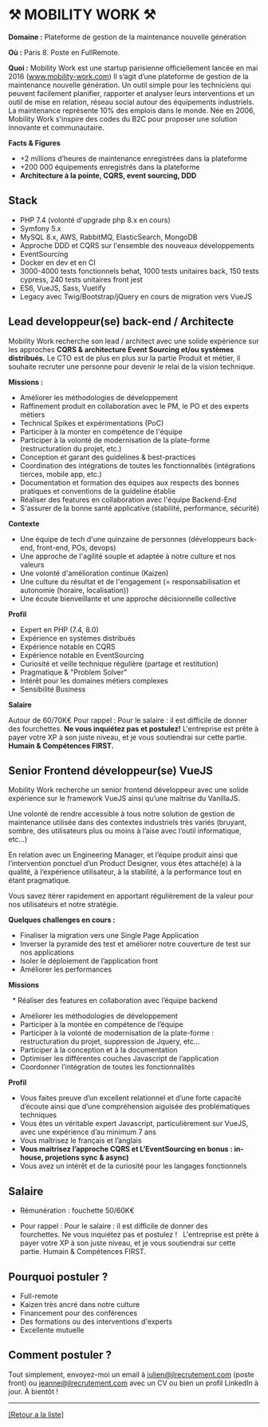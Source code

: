 # ⚒️ MOBILITY WORK ⚒️

**Domaine :**  Plateforme de gestion de la maintenance nouvelle génération

**Où :** Paris 8. Poste en FullRemote. 

**Quoi :** Mobility Work est une startup parisienne officiellement lancée en mai 2016 (www.mobility-work.com) Il s’agit d’une plateforme de gestion de la maintenance nouvelle génération. Un outil simple pour les techniciens qui peuvent facilement planifier, rapporter et analyser leurs interventions et un outil de mise en relation, réseau social autour des équipements industriels. La maintenance représente 10% des emplois dans le monde. Née en 2006, Mobility Work s'inspire des codes du B2C pour proposer une solution innovante et communautaire.

**Facts & Figures**

* +2 millions d’heures de maintenance enregistrées dans la plateforme
* +200 000 équipements enregistrés dans la plateforme
* **Architecture à la pointe, CQRS, event sourcing, DDD**

## Stack

* PHP 7.4 (volonté d'upgrade php 8.x en cours)
* Symfony 5.x
* MySQL 8.x, AWS, RabbitMQ, ElasticSearch, MongoDB
* Approche DDD et CQRS sur l'ensemble des nouveaux développements
* EventSourcing
* Docker en dev et en CI
* 3000-4000 tests fonctionnels behat, 1000 tests unitaires back, 150 tests cypress, 240
tests unitaires front jest
* ES6, VueJS, Sass, Vuetify
* Legacy avec Twig/Bootstrap/jQuery en cours de migration vers VueJS

## Lead developpeur(se) back-end / Architecte

Mobility Work recherche son lead / architect avec une solide expérience sur les approches **CQRS & architecture Event Sourcing et/ou systèmes distribués.**
Le CTO est de plus en plus sur la partie Produit et métier, il souhaite recruter une personne pour devenir le relai de la vision technique.

**Missions :**

* Améliorer les méthodologies de développement
* Raffinement produit en collaboration avec le PM, le PO et des experts métiers
* Technical Spikes et expérimentations (PoC)
* Participer à la monter en compétence de l'équipe
* Participer à la volonté de modernisation de la plate-forme (restructuration du projet,
etc.)
* Conception et garant des guidelines & best-practices
* Coordination des intégrations de toutes les fonctionnalités (intégrations tierces,
mobile app, etc.)
* Documentation et formation des équipes aux respects des bonnes pratiques et
conventions de la guideline établie
* Réaliser des features en collaboration avec l'équipe Backend-End
* S'assurer de la bonne santé applicative (stabilité, performance, sécurité)

**Contexte**

* Une équipe de tech d'une quinzaine de personnes (développeurs back-end, front-end, POs, devops)
* Une approche de l'agilité souple et adaptée à notre culture et nos valeurs
* Une volonté d'amélioration continue (Kaizen)
* Une culture du résultat et de l'engagement (= responsabilisation et autonomie
(horaire, localisation))
* Une écoute bienveillante et une approche décisionnelle collective

**Profil**

* Expert en PHP (7.4, 8.0)
* Expérience en systèmes distribués
* Expérience notable en CQRS
* Expérience notable en EventSourcing
* Curiosité et veille technique régulière (partage et restitution)
* Pragmatique & "Problem Solver"
* Intérêt pour les domaines métiers complexes
* Sensibilité Business

**Salaire**

Autour de 60/70K€
Pour rappel :  Pour le salaire : il est difficile de donner des fourchettes. **Ne vous inquiétez pas et postulez!** L'entreprise est prête à payer votre XP à son juste niveau, et je vous soutiendrai sur cette partie. **Humain & Compétences FIRST.**

## Senior Frontend développeur(se) VueJS  

Mobility Work recherche un senior frontend développeur avec une solide expérience sur le framework VueJS ainsi qu’une maîtrise du VanillaJS.  

Une volonté de rendre accessible à tous notre solution de gestion de maintenance utilisée dans des contextes industriels très variés (bruyant, sombre, des utilisateurs plus ou moins à l’aise avec l’outil informatique, etc…)   

En relation avec un Engineering Manager, et l’équipe produit ainsi que l’intervention ponctuel d’un Product Designer, vous êtes attaché(e) à la qualité, à l’expérience utilisateur, à la stabilité, à la performance tout en étant pragmatique. 

Vous savez itérer rapidement en apportant régulièrement de la valeur pour nos utilisateurs et notre stratégie.   

**Quelques challenges en cours : **

* Finaliser la migration vers une Single Page Application 
* Inverser la pyramide des test et améliorer notre couverture de test sur nos applications
* Isoler le déploiement de l’application front 
* Améliorer les performances 

**Missions**

  * Réaliser des features en collaboration avec l’équipe backend 
* Améliorer les méthodologies de développement 
* Participer à la montée en compétence de l’équipe 
* Participer à la volonté de modernisation de la plate-forme : restructuration du projet, suppression de Jquery, etc…  
* Participer à la conception et à la documentation 
* Optimiser les différentes couches Javascript de l’application 
* Coordonner l’intégration de toutes les fonctionnalités   

**Profil**

* Vous faites preuve d’un excellent relationnel et d’une forte capacité d’écoute ainsi que d’une compréhension aiguisée des problématiques techniques  
* Vous êtes un véritable expert Javascript, particulièrement sur VueJS, avec une expérience d’au minimum 7 ans 
* Vous maîtrisez le français et l’anglais  
* **Vous maitrisez l’approche CQRS et L’EventSourcing en bonus : in-house, projetions sync & async)**
* Vous avez un intérêt et de la curiosité pour les langages fonctionnels 


## Salaire 

* Rémunération : fouchette 50/60K€

* Pour rappel : Pour le salaire : il est difficile de donner des fourchettes. Ne vous inquiétez pas et postulez !   L'entreprise est prête à payer votre XP à son juste niveau, et je vous soutiendrai sur cette partie. Humain & Compétences FIRST. 

## Pourquoi postuler ?

* Full-remote
* Kaizen très ancré dans notre culture
* Financement pour des conférences
* Des formations ou des interventions d'experts
* Excellente mutuelle

## Comment postuler ?

Tout simplement, envoyez-moi un email à julien@jlrecrutement.com (poste front) ou jeanne@jlrecrutement.com avec un CV ou bien un profil LinkedIn à jour. À bientôt ! 

----
<a href="https://github.com/jlondiche/job-board-php/blob/master/README.md">[Retour a la liste]</a>